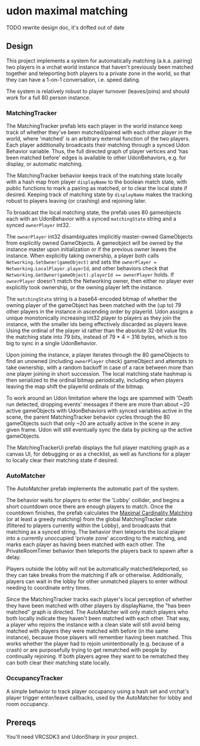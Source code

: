 # udon maximal matching

TODO rewrite design doc, it's drifted out of date

## Design

This project implements a system for automatically matching (a.k.a. pairing)
two players in a vrchat world instance that haven't previously been matched
together and teleporting both players to a private zone in the world, so that they
can have a 1-on-1 conversation, i.e. speed dating.

The system is relatively robust to player turnover (leaves/joins) and should work
for a full 80 person instance.

### MatchingTracker

The MatchingTracker prefab lets each player in the world instance keep track of
whether they've been matched/paired with each other player in the world, where
'matched' is an arbitrary external function of the two players. Each player
additionally broadcasts their matching through a synced Udon Behavior variable.
Thus, the full directed graph of player vertices and 'has been matched before'
edges is available to other UdonBehaviors, e.g. for display, or automatic matching.

The MatchingTracker behavior keeps track of the matching state locally with a
hash map from player `displayName` to the boolean match state, with public
functions to mark a pairing as matched, or to clear the local state if desired.
Keeping track of matching state by `displayName` makes the tracking robust
to players leaving (or crashing) and rejoining later.

To broadcast the local matching state, the prefab uses 80 gameobjects each with
an UdonBehavior with a synced `matchingState` string and a synced `ownerPlayer`
int32. 

The `ownerPlayer` int32 disambiguates implicitly master-owned GameObjects from
explicitly owned GameObjects. A gameobject will be owned by the instance master
upon initialization or if the previous owner leaves the instance.  When
explicitly taking ownership, a player both calls
`Networking.SetOwner(gameObject)` and sets the `ownerPlayer =
Networking.LocalPlayer.playerId`, and other behaviors check that
`Networking.GetOwner(gameObject).playerId == ownerPlayer` holds. If
`ownerPlayer` doesn't match the Networking owner, then either no player ever
explicitly took ownership, or the owning player left the instance.

The `matchingState` string is a base64-encoded bitmap of whether the owning
player of the gameObject has been matched with the (up to) 79 other players in
the instance in ascending order by playerId. Udon assigns a unique
monotonically increasing int32 player to players as they join the instance,
with the smaller ids being effectively discarded as players leave. Using the
ordinal of the player id rather than the absolute 32-bit value fits the matching
state into 79 bits, instead of 79 * 4 = 316 bytes, which is too big to sync
in a single UdonBehavior.

Upon joining the instance, a player iterates through the 80 gameObjects to find
an unowned (including `ownerPlayer` check) gameObject and attempts to take
ownership, with a random backoff in case of a race between more than one player
joining in short succession. The local matching state hashmap is then
serialized to the ordinal bitmap periodically, including when players leaving
the map shift the playerId ordinals of the bitmap.

To work around an Udon limitation where the logs are spammed with 'Death run
detected, dropping events' messages if there are more than about ~20 active
gameObjects with UdonBehaviors with synced variables active in the scene, the
parent MatchingTracker behavior cycles through the 80 gameObjects such that
only ~20 are actually active in the scene in any given frame. Udon will still
eventually sync the data by picking up the active gameObjects.

The MatchingTrackerUi prefab displays the full player matching graph as a
canvas UI, for debugging or as a checklist, as well as functions for a player
to locally clear their matching state if desired.

### AutoMatcher

The AutoMatcher prefab implements the automatic part of the system.

The behavior waits for players to enter the 'Lobby' collider, and begins a
short countdown once there are enough players to match. Once the countdown
finishes, the prefab calculates the [Maximal Cardinality Matching][0] (or at
least a greedy matching) from the global MatchingTracker state (filtered to
players currently within the Lobby), and broadcasts that matching as a synced
string. The behavior then teleports the local player into a currently
unoccupied 'private zone' according to the matching, and marks each player as
having been matched with each other. The PrivateRoomTimer behavior then
teleports the players back to spawn after a delay.

Players outside the lobby will not be automatically matched/teleported, so they
can take breaks from the matching if afk or otherwise. Additionally, players
can wait in the lobby for other unmatched players to enter without needing to
coordinate entry times.

Since the MatchingTracker tracks each player's local perception of whether they
have been matched with other players by displayName, the "has been matched"
graph is directed. The AutoMatcher will only match players who both locally
indicate they haven't been matched with each other. That way, a player who
rejoins the instance with a clean slate will still avoid being matched with
players they were matched with before (in the same instance), because those
players will remember having been matched. This works whether the player had to
rejoin unintentionally (e.g. because of a crash) or are purposefully trying to
get rematched with people by continually rejoining. If both players agree they
want to be rematched they can both clear their matching state locally.

[0]: https://en.wikipedia.org/wiki/Maximum_cardinality_matching

### OccupancyTracker

A simple behavior to track player occupancy using a hash set and vrchat's
player trigger enter/leave callbacks, used by the AutoMatcher for lobby and
room occupancy.

## Prereqs

You'll need VRCSDK3 and UdonSharp in your project.
